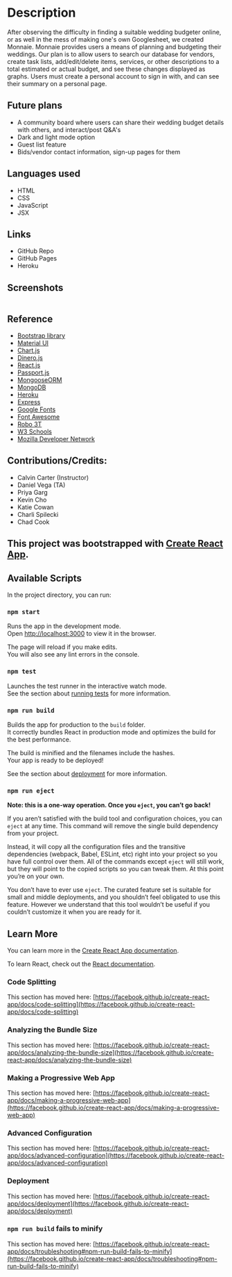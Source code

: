 # Description

After observing the difficulty in finding a suitable wedding budgeter online, or as well in the mess of making one's own Googlesheet, we created Monnaie. Monnaie provides users a means of planning and budgeting their weddings. Our plan is to allow users to search our database for vendors, create task lists, add/edit/delete items, services, or other descriptions to a total estimated or actual budget, and see these changes displayed as graphs. Users must create a personal account to sign in with, and can see their summary on a personal page. 

## Future plans

- A community board where users can share their wedding budget details with others, and interact/post Q&A's
- Dark and light mode option
- Guest list feature
- Bids/vendor contact information, sign-up pages for them

## Languages used

- HTML
- CSS
- JavaScript
- JSX

## Links

- GitHub Repo
- GitHub Pages
- Heroku

## Screenshots

  <img src="">


## Reference

- [Bootstrap library](https://getbootstrap.com/)
- [Material UI](https://www.npmjs.com/package/@material-ui/core)
- [Chart.js](https://www.chartjs.org/)
- [Dinero.js](https://dinerojs.com/)
- [React.js](https://reactjs.org/)
- [Passport.js](http://www.passportjs.org/)
- [MongooseORM](https://mongoosejs.com/)
- [MongoDB](https://www.mongodb.com/)
- [Heroku](https://dashboard.heroku.com/)
- [Express](http://expressjs.com/)
- [Google Fonts](https://fonts.google.com/)
- [Font Awesome](https://fontawesome.com/)
- [Robo 3T](https://robomongo.org/)
- [W3 Schools](https://www.w3schools.com/)
- [Mozilla Developer Network](https://developer.mozilla.org/en-US/)

## Contributions/Credits:

- Calvin Carter (Instructor)
- Daniel Vega (TA)
- Priya Garg
- Kevin Cho
- Katie Cowan
- Charli Spilecki
- Chad Cook


## This project was bootstrapped with [Create React App](https://github.com/facebook/create-react-app).

## Available Scripts

In the project directory, you can run:

### `npm start`

Runs the app in the development mode.\
Open [http://localhost:3000](http://localhost:3000) to view it in the browser.

The page will reload if you make edits.\
You will also see any lint errors in the console.

### `npm test`

Launches the test runner in the interactive watch mode.\
See the section about [running tests](https://facebook.github.io/create-react-app/docs/running-tests) for more information.

### `npm run build`

Builds the app for production to the `build` folder.\
It correctly bundles React in production mode and optimizes the build for the best performance.

The build is minified and the filenames include the hashes.\
Your app is ready to be deployed!

See the section about [deployment](https://facebook.github.io/create-react-app/docs/deployment) for more information.

### `npm run eject`

**Note: this is a one-way operation. Once you `eject`, you can’t go back!**

If you aren’t satisfied with the build tool and configuration choices, you can `eject` at any time. This command will remove the single build dependency from your project.

Instead, it will copy all the configuration files and the transitive dependencies (webpack, Babel, ESLint, etc) right into your project so you have full control over them. All of the commands except `eject` will still work, but they will point to the copied scripts so you can tweak them. At this point you’re on your own.

You don’t have to ever use `eject`. The curated feature set is suitable for small and middle deployments, and you shouldn’t feel obligated to use this feature. However we understand that this tool wouldn’t be useful if you couldn’t customize it when you are ready for it.

## Learn More

You can learn more in the [Create React App documentation](https://facebook.github.io/create-react-app/docs/getting-started).

To learn React, check out the [React documentation](https://reactjs.org/).

### Code Splitting

This section has moved here: [https://facebook.github.io/create-react-app/docs/code-splitting](https://facebook.github.io/create-react-app/docs/code-splitting)

### Analyzing the Bundle Size

This section has moved here: [https://facebook.github.io/create-react-app/docs/analyzing-the-bundle-size](https://facebook.github.io/create-react-app/docs/analyzing-the-bundle-size)

### Making a Progressive Web App

This section has moved here: [https://facebook.github.io/create-react-app/docs/making-a-progressive-web-app](https://facebook.github.io/create-react-app/docs/making-a-progressive-web-app)

### Advanced Configuration

This section has moved here: [https://facebook.github.io/create-react-app/docs/advanced-configuration](https://facebook.github.io/create-react-app/docs/advanced-configuration)

### Deployment

This section has moved here: [https://facebook.github.io/create-react-app/docs/deployment](https://facebook.github.io/create-react-app/docs/deployment)

### `npm run build` fails to minify

This section has moved here: [https://facebook.github.io/create-react-app/docs/troubleshooting#npm-run-build-fails-to-minify](https://facebook.github.io/create-react-app/docs/troubleshooting#npm-run-build-fails-to-minify)
